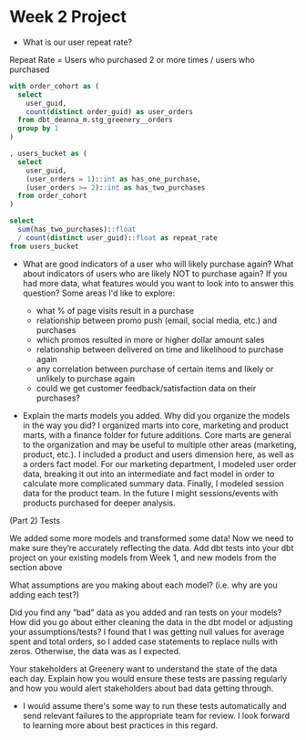# Week 2 Project

- What is our user repeat rate?

Repeat Rate = Users who purchased 2 or more times / users who purchased

``` sql
with order_cohort as (
  select
    user_guid,
    count(distinct order_guid) as user_orders
  from dbt_deanna_m.stg_greenery__orders
  group by 1
)

, users_bucket as (
  select
    user_guid,
    (user_orders = 1)::int as has_one_purchase,
    (user_orders >= 2)::int as has_two_purchases
  from order_cohort  
)

select
  sum(has_two_purchases)::float
  / count(distinct user_guid)::float as repeat_rate
from users_bucket
```

- What are good indicators of a user who will likely purchase again? What about indicators of users who are likely NOT to purchase again? If you had more data, what features would you want to look into to answer this question?
Some areas I'd like to explore:
  - what % of page visits result in a purchase
  - relationship between promo push (email, social media, etc.) and purchases
  - which promos resulted in more or higher dollar amount sales
  - relationship between delivered on time and likelihood to purchase again
  - any correlation between purchase of certain items and likely or unlikely to purchase again
  - could we get customer feedback/satisfaction data on their purchases?

- Explain the marts models you added. Why did you organize the models in the way you did?
  I organized marts into core, marketing and product marts, with a finance folder for future additions. Core marts are general to the organization and may be useful to multiple other areas (marketing, product, etc.). I included a product and users dimension here, as well as a orders fact model. For our marketing department, I modeled user order data, breaking it out into an intermediate and fact model in order to calculate more complicated summary data. Finally, I modeled session data for the product team. In the future I might sessions/events with products purchased for deeper analysis.


(Part 2) Tests 

We added some more models and transformed some data! Now we need to make sure they’re accurately reflecting the data. Add dbt tests into your dbt project on your existing models from Week 1, and new models from the section above

What assumptions are you making about each model? (i.e. why are you adding each test?)

Did you find any “bad” data as you added and ran tests on your models? How did you go about either cleaning the data in the dbt model or adjusting your assumptions/tests? I found that I was getting null values for average spent and total orders, so I added case statements to replace nulls with zeros. Otherwise, the data was as I expected.

Your stakeholders at Greenery want to understand the state of the data each day. Explain how you would ensure these tests are passing regularly and how you would alert stakeholders about bad data getting through.
  - I would assume there's some way to run these tests automatically and send relevant failures to the appropriate team for review. I look forward to learning more about best practices in this regard.